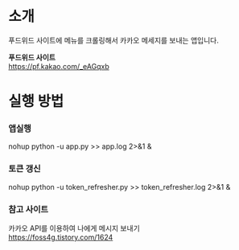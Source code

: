 # 소개
푸드위드 사이트에 메뉴를 크롤링해서 카카오 메세지를 보내는 앱입니다.   

**푸드위드 사이트**   
https://pf.kakao.com/_eAGqxb    
# 실행 방법
### 앱실행
nohup python -u app.py >> app.log 2>&1 &   
### 토큰 갱신
nohup python -u token_refresher.py >> token_refresher.log 2>&1 &   
### 참고 사이트
카카오 API를 이용하여 나에게 메시지 보내기   
https://foss4g.tistory.com/1624 
